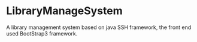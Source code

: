 # LibraryManageSystem
A library management system based on java SSH framework, the front end used BootStrap3 framework.
